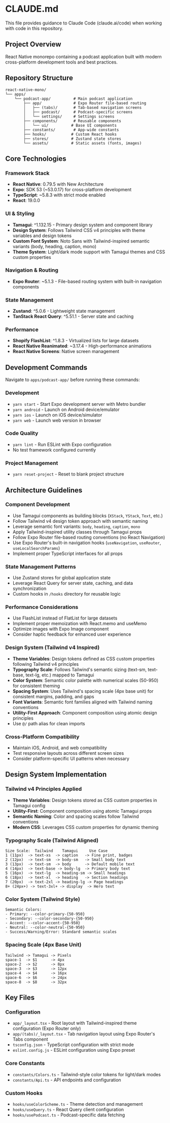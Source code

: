 # CLAUDE.md

This file provides guidance to Claude Code (claude.ai/code) when working with code in this repository.

## Project Overview
React Native monorepo containing a podcast application built with modern cross-platform development tools and best practices.

## Repository Structure
```
react-native-mono/
└── apps/
    └── podcast-app/          # Main podcast application
        ├── app/              # Expo Router file-based routing
        │   ├── (tabs)/       # Tab-based navigation screens
        │   ├── podcast/      # Podcast-specific screens
        │   └── settings/     # Settings screens
        ├── components/       # Reusable components
        │   └── ui/          # Base UI components
        ├── constants/        # App-wide constants
        ├── hooks/           # Custom React hooks
        ├── stores/          # Zustand state stores
        └── assets/          # Static assets (fonts, images)
```

## Core Technologies

### Framework Stack
- **React Native**: 0.79.5 with New Architecture
- **Expo**: SDK 53 (~53.0.17) for cross-platform development
- **TypeScript**: ~5.8.3 with strict mode enabled
- **React**: 19.0.0

### UI & Styling
- **Tamagui**: ^1.132.15 - Primary design system and component library
- **Design System**: Follows Tailwind CSS v4 principles with theme variables and design tokens
- **Custom Font System**: Noto Sans with Tailwind-inspired semantic variants (body, heading, caption, mono)
- **Theme System**: Light/dark mode support with Tamagui themes and CSS custom properties

### Navigation & Routing
- **Expo Router**: ~5.1.3 - File-based routing system with built-in navigation components

### State Management
- **Zustand**: ^5.0.6 - Lightweight state management
- **TanStack React Query**: ^5.51.1 - Server state and caching

### Performance
- **Shopify FlashList**: ^1.8.3 - Virtualized lists for large datasets
- **React Native Reanimated**: ~3.17.4 - High-performance animations
- **React Native Screens**: Native screen management

## Development Commands

Navigate to `apps/podcast-app/` before running these commands:

### Development
- `yarn start` - Start Expo development server with Metro bundler
- `yarn android` - Launch on Android device/emulator
- `yarn ios` - Launch on iOS device/simulator  
- `yarn web` - Launch web version in browser

### Code Quality
- `yarn lint` - Run ESLint with Expo configuration
- No test framework configured currently

### Project Management
- `yarn reset-project` - Reset to blank project structure

## Architecture Guidelines

### Component Development
- Use Tamagui components as building blocks (`XStack`, `YStack`, `Text`, etc.)
- Follow Tailwind v4 design token approach with semantic naming
- Leverage semantic font variants: `body`, `heading`, `caption`, `mono`
- Apply Tailwind-inspired utility classes through Tamagui props
- Follow Expo Router file-based routing conventions (no React Navigation)
- Use Expo Router's built-in navigation hooks (`useNavigation`, `useRouter`, `useLocalSearchParams`)
- Implement proper TypeScript interfaces for all props

### State Management Patterns
- Use Zustand stores for global application state
- Leverage React Query for server state, caching, and data synchronization
- Custom hooks in `/hooks` directory for reusable logic

### Performance Considerations
- Use FlashList instead of FlatList for large datasets
- Implement proper memoization with React.memo and useMemo
- Optimize images with Expo Image component
- Consider haptic feedback for enhanced user experience

### Design System (Tailwind v4 Inspired)
- **Theme Variables**: Design tokens defined as CSS custom properties following Tailwind v4 principles
- **Typography Scale**: Follows Tailwind's semantic sizing (text-sm, text-base, text-lg, etc.) mapped to Tamagui
- **Color System**: Semantic color palette with numerical scales (50-950) for consistent theming
- **Spacing System**: Uses Tailwind's spacing scale (4px base unit) for consistent margins, padding, and gaps
- **Font Variants**: Semantic font families aligned with Tailwind naming conventions
- **Utility-First Approach**: Component composition using atomic design principles
- Use `@/` path alias for clean imports

### Cross-Platform Compatibility
- Maintain iOS, Android, and web compatibility
- Test responsive layouts across different screen sizes
- Consider platform-specific UI patterns when necessary

## Design System Implementation

### Tailwind v4 Principles Applied
- **Theme Variables**: Design tokens stored as CSS custom properties in Tamagui config
- **Utility-First**: Component composition using atomic Tamagui props
- **Semantic Naming**: Color and spacing scales follow Tailwind conventions
- **Modern CSS**: Leverages CSS custom properties for dynamic theming

### Typography Scale (Tailwind Aligned)
```
Size Scale:  Tailwind    Tamagui     Use Case
1 (11px)  -> text-xs  -> caption   -> Fine print, badges
2 (12px)  -> text-sm  -> body-sm   -> Small body text
3 (13px)  -> text-sm  -> body      -> Default mobile text
4 (14px)  -> text-base -> body-lg  -> Primary body text
5 (16px)  -> text-lg  -> heading-sm -> Small headings
6 (18px)  -> text-xl  -> heading   -> Section headings
7 (20px)  -> text-2xl -> heading-lg -> Page headings
8+ (24px+) -> text-3xl+ -> display  -> Hero text
```

### Color System (Tailwind Style)
```
Semantic Colors:
- Primary: --color-primary-{50-950}
- Secondary: --color-secondary-{50-950}
- Accent: --color-accent-{50-950}
- Neutral: --color-neutral-{50-950}
- Success/Warning/Error: Standard semantic scales
```

### Spacing Scale (4px Base Unit)
```
Tailwind -> Tamagui -> Pixels
space-1  -> $1      -> 4px
space-2  -> $2      -> 8px
space-3  -> $3      -> 12px
space-4  -> $4      -> 16px
space-6  -> $6      -> 24px
space-8  -> $8      -> 32px
```

## Key Files

### Configuration
- `app/_layout.tsx` - Root layout with Tailwind-inspired theme configuration (Expo Router only)
- `app/(tabs)/_layout.tsx` - Tab navigation layout using Expo Router's Tabs component
- `tsconfig.json` - TypeScript configuration with strict mode
- `eslint.config.js` - ESLint configuration using Expo preset

### Core Constants
- `constants/Colors.ts` - Tailwind-style color tokens for light/dark modes
- `constants/Api.ts` - API endpoints and configuration

### Custom Hooks
- `hooks/useColorScheme.ts` - Theme detection and management
- `hooks/useQuery.ts` - React Query client configuration
- `hooks/usePodcast.ts` - Podcast-specific data fetching